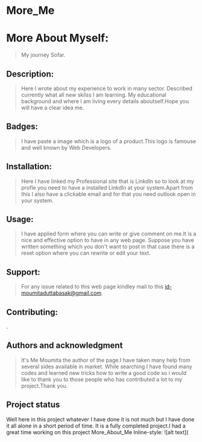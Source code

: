 # More_Me
# More About Myself:
> My journey Sofar.

## Description:

> Here I wrote about my experience to work in many sector. Described currently what all new skilss I am learning. My educational background and where I am living every details aboutself.Hope you will have a clear idea me. 

## Badges:

>I have paste a image which is a logo of a product.This logo is famouse and well known by Web Developers.

## Installation:

>Here I have linked my Professional site that is Linkdln so to look at my profle you need to have a installed Linkdln at your system.Apart from this I also have a clickable email and for that you need outlook open in your system. 

## Usage:

> I have applied form where you can write or give comment on me.It is a nice and effective option to have in any web page. Suppose you have written something which you don't want to post in that case there is a reset option where you can rewrite or edit your text. 

## Support:

> For any issue related to this web page kindley mail to this id-moumitaduttabasak@gmail.com.

## Contributing:

.

## Authors and acknowledgment

> It's Me Moumita the author of the page.I have taken many help from several sides available in market. While searching I have found many codes and learned new tricks how to write a good code so i would like to thank you to those people who has contributed a lot to my project.Thank you. 

## Project status

Well here in this project whatever I have done it is not much but I have done it all alone in a short period of time. It is a fully completed project.I had a great time working on this project
More_About_Me 
Inline-style: 
![alt text](
